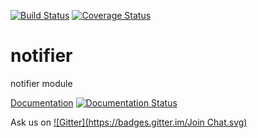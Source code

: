 [![Build Status](https://travis-ci.org/moira-alert/notifier.svg?branch=master)](https://travis-ci.org/moira-alert/notifier)
[![Coverage Status](https://coveralls.io/repos/moira-alert/notifier/badge.svg?branch=master&service=github)](https://coveralls.io/github/moira-alert/notifier?branch=master)

# notifier
notifier module

[Documentation](http://moira.readthedocs.org) [![Documentation Status](https://readthedocs.org/projects/moira/badge/?version=latest)](http://moira.readthedocs.org/en/latest/?badge=latest)

Ask us on [![Gitter](https://badges.gitter.im/Join Chat.svg)](https://gitter.im/moira-alert/moira?utm_source=badge&utm_medium=badge&utm_campaign=badge)
